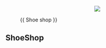 
<figure class="image">
    <p align="center">
      <img src="assets/shooe_tilt_1.png">
    </p>
  <figcaption>{{ Shoe shop }}</figcaption>
</figure>


## ShoeShop